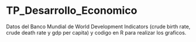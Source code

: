 # TP_Desarrollo_Economico
Datos del Banco Mundial de World Development Indicators (crude birth rate, crude death rate y gdp per capita) y codigo en R para realizar los graficos.
